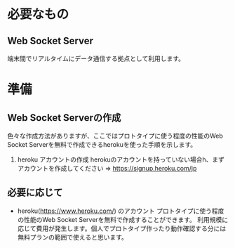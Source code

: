 # 必要なもの
## Web Socket Server
端末間でリアルタイムにデータ通信する拠点として利用します。
# 準備
## Web Socket Serverの作成
色々な作成方法がありますが、ここではプロトタイプに使う程度の性能のWeb Socket Serverを無料で作成できるherokuを使った手順を示します。
1. heroku アカウントの作成
herokuのアカウントを持っていない場合h、まずアカウントを作成してください
⇒ https://signup.heroku.com/jp

## 必要に応じて
- heroku(https://www.heroku.com/) のアカウント
プロトタイプに使う程度の性能のWeb Socket Serverを無料で作成することができます。
利用規模に応じて費用が発生します。個人でプロトタイプ作ったり動作確認する分には無料プランの範囲で使えると思います。
